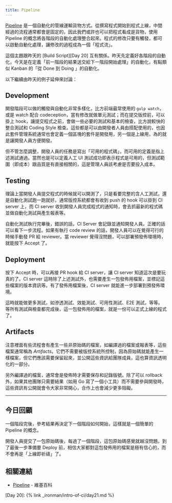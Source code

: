 ```yaml
---
title: Pipeline 
---
```


[Pipeline][] 是一個自動化的管線運輸貨物方式。從撰寫程式開始到程式上線，中間經過的流程通常都會是固定的，因此我們或許也可以把程式看成是貨物，使用 Pipeline 的概念將各階段的自動化處理整合起來。程式的修改只要有觸發，都可以啟動自動化處理，讓修改的過程成為一個「程式流」。

這個主題跟昨天的 [Build Script][Day 20] 互有關係。昨天先定義好各階段的自動化，今天是在定義「前一階段的結果送交給下一階段開始處理」的自動化，有點類似 Kanban 的「從 Done 到 Doing 」的自動化。

以下繼續由昨天的例子延伸來討論：

## Development

開發階段可以做的觸發與自動化非常多樣化，比方前端最常使用的 `gulp watch`，或是 watch 配合 codeception，當有修改就做單元測試；而在提交版控前，可以掛上 hook，讓提交程式之前，會做一些必要的測試和基本的檢查，比方說較快的整合測試和 Coding Style 檢查。這些都是可以由開發者人員由搭配使用的，也因此套件管理系統通常也會定義一個區塊的套件是開發用，另一個是上線用，為的就是讓開發人員方便開發。

但不管怎麼調整，開發人員的任務是寫出「可用的程式碼」，而可用的定義是指上述測試通過。當然也是可以定義人工 UI 測試成功即表示程式是可用的，但測試範圍（即成本）跟品質是有直接相關的，這是管理人員該考慮是否要投入成本。

## Testing

理論上當開發人員提交程式的時候就可以開測了，只是看要完整的含人工測試，還是自動化測試跑一跑就好。通常版控系統都會有收到 push 的 hook 可以掛到 CI server 上，而 CI server 收到開發人員完成程式的通知時，會去抓最新的程式碼並做自動化測試與產生報表等。

自動化測試執行完畢後，錯誤的話，CI Server 會記錄並通知開發人員。正確的話可以看下一步流程。如果有執行 code review 的話，開發人員可以在覺得可行的時候手動發 PR 給 reviewer。當 reviewer 覺得沒問題，可以部署預發佈環境時，就能按下 Accept 了。

## Deployment 

按下 Accept 時，可以再接 PR hook 給 CI server，讓 CI server 知道這次是要玩真的了。CI server 這時除了上述測試外，也需要產生一包發佈用檔案，並標記這些檔案的版本資訊等。有了發佈用檔案後，CI server 就能進一步部署到預發佈環境。

這時就能做更多測試，如滲透測試、效能測試、可用性測試、E2E 測試，等等。等所有測試與檢查都完成後，這一包發佈用的檔案，就是一份可以正式上線的程式了。

## Artifacts

注意裡面有些流程會有產生一些非原始碼的檔案，如編譯過的檔案或報表等，這些檔案通常稱為 *Artifacts*。它們不需要被版控系統所控制，因為原始碼就能產生一樣檔案，但它們應該需要保留起來，並公開這些資訊給團隊成員，這也算資訊透明化的一部分。

另外編譯過的檔案，通常會是發佈時才需要保存和記錄版號。除了可以 rollback 外，如果其他團隊只需要結果（如用 Go 寫了一個小工具）而不需要參與開發時，這些資訊有公開就會令大家非常開心，合作上也會減少更多阻礙。

---

## 今日回顧

一個階段完後，參考結果再決定下一個階段如何開始，這樣就是一個簡單的 Pipeline 的概念。

開發人員提交了一包原始碼後，每過了一個階段，這包原始碼感覺就越沒問題。到了最後一步準備要 Deploy 前，相信大家都對這包發佈用的檔案是極有信心的，而不會再是「上線即祈禱」了。

## 相關連結

* [Pipeline][] - 維基百科

[Pipeline]: https://en.wikipedia.org/wiki/Pipeline_transport

[Day 20]: {% link _ironman/intro-of-ci/day21.md %}
